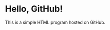 <!DOCTYPE html>
<html lang="en">
<head>
  <meta charset="UTF-8">
  <title>Simple GitHub Program</title>
</head>
<body>
  <h1>Hello, GitHub!</h1>
  <p>This is a simple HTML program hosted on GitHub.</p>
</body>
</html>

